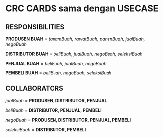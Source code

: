 # **CRC CARDS sama dengan USECASE**

## RESPONSIBILITIES


**PRODUSEN BUAH**       =   *tanamBuah, rawatBuah, panenBuah, jualBuah, negoBuah*

**DISTRIBUTOR BUAH**    =   *beliBuah, jualBuah, negoBuah, seleksiBuah*

**PENJUAL BUAH**        =   *beliBuah, jualBuah, negoBuah*

**PEMBELI BUAH**        =   *beliBuah, negoBuah, seleksiBuah*


## COLLABORATORS

*jualBuah*        = **PRODUSEN, DISTRIBUTOR, PENJUAL**

*beliBuah*        = **DISTRIBUTOR, PENJUAL, PEMBELI**

*negoBuah*        = **PRODUSEN, DISTRIBUTOR, PENJUAL, PEMBELI**

*seleksiBuah*     = **DISTRIBUTOR, PEMBELI**